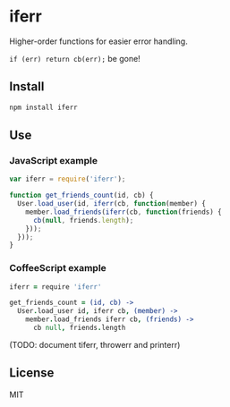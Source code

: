 # iferr

Higher-order functions for easier error handling.

`if (err) return cb(err);` be gone!

## Install
```bash
npm install iferr
```

## Use

### JavaScript example
```js
var iferr = require('iferr');

function get_friends_count(id, cb) {
  User.load_user(id, iferr(cb, function(member) {
    member.load_friends(iferr(cb, function(friends) {
      cb(null, friends.length);
    }));
  }));
}
```

### CoffeeScript example
```coffee
iferr = require 'iferr'

get_friends_count = (id, cb) ->
  User.load_user id, iferr cb, (member) ->
    member.load_friends iferr cb, (friends) ->
      cb null, friends.length
```

(TODO: document tiferr, throwerr and printerr)

## License
MIT
